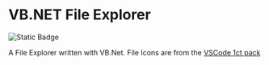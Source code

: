 # VB.NET File Explorer
![Static Badge](https://img.shields.io/badge/Language-VB%20.Net-%23512BD4?style=for-the-badge&logo=dotnet&logoColor=%23512BD4&labelColor=white&color=black)


A File Explorer written with VB.Net. File Icons are from the [ VSCode 1ct pack ](https://github.com/1ctinus/1ct-pack/)
